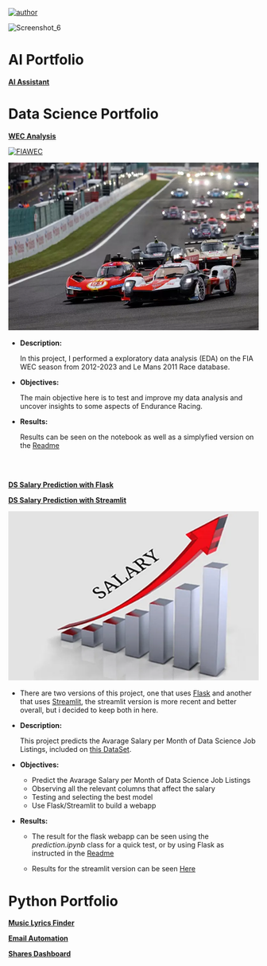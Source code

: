 [![author](https://img.shields.io/badge/author-feliperoll-purple.svg)](https://www.linkedin.com/in/felipe-roll/)

![Screenshot_6](https://github.com/FelipeLRoll/portifolio/assets/154685092/6e7bc906-62e3-4dbc-90b0-8981e897701b)

# **AI Portfolio**

**[AI Assistant](https://github.com/FelipeLRoll/ai_for_datasets)** 

# **Data Science Portfolio**

**[WEC Analysis](https://github.com/FelipeLRoll/wec-analysis)**  

[![FIAWEC](https://img.shields.io/badge/FIA_WEC-Kaggle_Dataset-blue.svg)](https://www.kaggle.com/datasets/feliperoll/fia-wec-2012-2023-le-mans-2011)

![](https://github.com/FelipeLRoll/portfolio/blob/main/images/total-energies-start-fia-w-qe117sun9vmq.png)

- **Description:**
  
  In this project, I performed a exploratory data analysis (EDA) on the FIA WEC season from 2012-2023 and Le Mans 2011 Race database.
  
- **Objectives:**
  
  The main objective here is to test and improve my data analysis and uncover insights to some aspects of Endurance Racing.
  
- **Results:**
  
  Results can be seen on the notebook as well as a simplyfied version on the [Readme](https://github.com/FelipeLRoll/wec-analysis/blob/main/README.md)
<br>
<br>

**[DS Salary Prediction with Flask](https://github.com/FelipeLRoll/ds_salary)**

**[DS Salary Prediction with Streamlit](https://github.com/FelipeLRoll/ds-salary-streamlit)**

![](https://github.com/FelipeLRoll/portfolio/blob/main/images/salary.png)

* There are two versions of this project, one that uses [Flask](https://github.com/FelipeLRoll/ds_salary) and another that uses [Streamlit](https://github.com/FelipeLRoll/ds-salary-streamlit), the streamlit version is more recent and better overall, but i decided to keep both in here.

- **Description:**
  
  This project predicts the Avarage Salary per Month of Data Science Job Listings, included on [this DataSet](https://www.kaggle.com/datasets/nikhilbhathi/data-scientist-salary-us-glassdoor).
  
- **Objectives:**
  * Predict the Avarage Salary per Month of Data Science Job Listings
  * Observing all the relevant columns that affect the salary
  * Testing and selecting the best model
  * Use Flask/Streamlit to build a webapp
  
- **Results:**
  
  * The result for the flask webapp can be seen using the _prediction.ipynb_ class for a quick test, or by using Flask as instructed in the [Readme](https://github.com/FelipeLRoll/ds_salary/blob/main/README.md)

  * Results for the streamlit version can be seen [Here](https://ds-salary.streamlit.app)


# **Python Portfolio**

**[Music Lyrics Finder](https://github.com/FelipeLRoll/letras_de_musica)** 

**[Email Automation](https://github.com/FelipeLRoll/automatizacao_de_email)** 

**[Shares Dashboard](https://github.com/FelipeLRoll/dashboard-com-streamlit)** 


  
